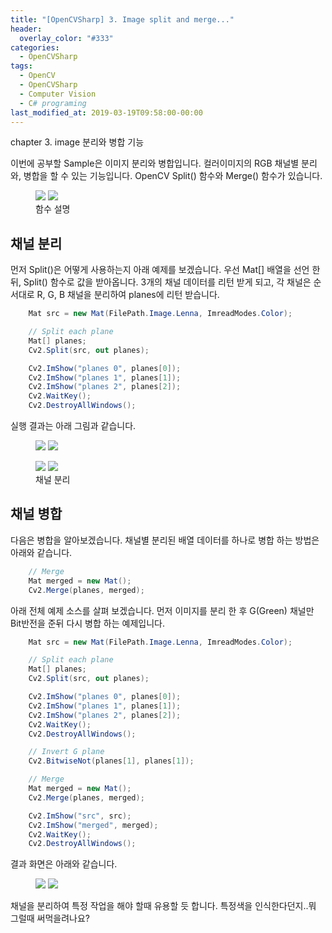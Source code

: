 ```yaml
---
title: "[OpenCVSharp] 3. Image split and merge..."
header:
  overlay_color: "#333"
categories:
  - OpenCVSharp  
tags:
  - OpenCV
  - OpenCVSharp
  - Computer Vision
  - C# programing
last_modified_at: 2019-03-19T09:58:00-00:00
---
```


chapter 3. image 분리와 병합 기능

이번에 공부할 Sample은 이미지 분리와 병합입니다. 컬러이미지의 RGB 채널별 분리와, 병합을 할 수 있는 기능입니다.
OpenCV Split() 함수와 Merge() 함수가 있습니다.

<figure class="half">
    <img src="/assets/images/opencvsharp-013.png">
    <img src="/assets/images/opencvsharp-014.png">
    <figcaption>함수 설명</figcaption>
</figure>


## 채널 분리

먼저 Split()은 어떻게 사용하는지 아래 예제를 보겠습니다. 우선 Mat[] 배열을 선언 한뒤, Split() 함수로 값을 받아옵니다.
3개의 채널 데이터를 리턴 받게 되고, 각 채널은 순서대로 R, G, B 채널을 분리하여 planes에 리턴 받습니다.

```cs
    Mat src = new Mat(FilePath.Image.Lenna, ImreadModes.Color);

    // Split each plane
    Mat[] planes;
    Cv2.Split(src, out planes);

    Cv2.ImShow("planes 0", planes[0]);
    Cv2.ImShow("planes 1", planes[1]);
    Cv2.ImShow("planes 2", planes[2]);
    Cv2.WaitKey();
    Cv2.DestroyAllWindows();
```
실행 결과는 아래 그림과 같습니다.

<figure class="half">
    <img src="/assets/images/opencvsharp-015-1.png">
    <img src="/assets/images/opencvsharp-015-2.png">    
</figure>
<figure class="half">
    <img src="/assets/images/opencvsharp-015-3.png">
    <img src="/assets/images/opencvsharp-015-4.png">    
    <figcaption>채널 분리</figcaption>
</figure>

## 채널 병합

다음은 병합을 알아보겠습니다. 채널별 분리된 배열 데이터를 하나로 병합 하는 방법은 아래와 같습니다.
```cs
    // Merge
    Mat merged = new Mat();
    Cv2.Merge(planes, merged);
```

아래 전체 예제 소스를 살펴 보겠습니다.
먼저 이미지를 분리 한 후 G(Green) 채널만 Bit반전을 준뒤 다시 병합 하는 예제입니다.

```cs
    Mat src = new Mat(FilePath.Image.Lenna, ImreadModes.Color);

    // Split each plane
    Mat[] planes;
    Cv2.Split(src, out planes);

    Cv2.ImShow("planes 0", planes[0]);
    Cv2.ImShow("planes 1", planes[1]);
    Cv2.ImShow("planes 2", planes[2]);
    Cv2.WaitKey();
    Cv2.DestroyAllWindows();

    // Invert G plane
    Cv2.BitwiseNot(planes[1], planes[1]);

    // Merge
    Mat merged = new Mat();
    Cv2.Merge(planes, merged);

    Cv2.ImShow("src", src);
    Cv2.ImShow("merged", merged);
    Cv2.WaitKey();
    Cv2.DestroyAllWindows();
```

결과 화면은 아래와 같습니다.

<figure class="half">
    <img src="/assets/images/opencvsharp-016-1.png">
    <img src="/assets/images/opencvsharp-016-2.png">        
</figure>

채널을 분리하여 특정 작업을 해야 할때 유용할 듯 합니다. 특정색을 인식한다던지..뭐 그럴때 써먹을려나요? 